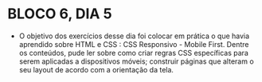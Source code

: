 # BLOCO 6, DIA 5

- O objetivo dos exercícios desse dia foi colocar em prática o que havia aprendido sobre HTML e CSS : CSS Responsivo - Mobile First. Dentre os conteúdos, pude ler sobre como criar regras CSS específicas para serem aplicadas a dispositivos móveis; construir páginas que alteram o seu layout de acordo com a orientação da tela.

